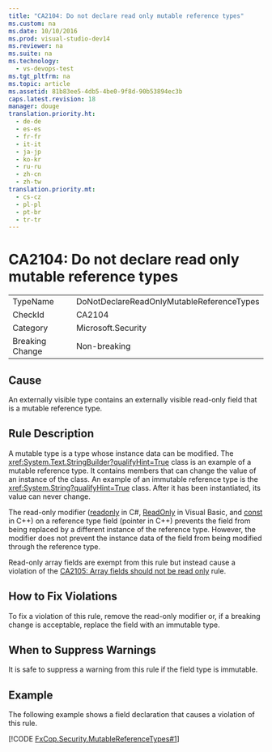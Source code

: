 ```yaml
---
title: "CA2104: Do not declare read only mutable reference types"
ms.custom: na
ms.date: 10/10/2016
ms.prod: visual-studio-dev14
ms.reviewer: na
ms.suite: na
ms.technology: 
  - vs-devops-test
ms.tgt_pltfrm: na
ms.topic: article
ms.assetid: 81b83ee5-4db5-4be0-9f8d-90b53894ec3b
caps.latest.revision: 18
manager: douge
translation.priority.ht: 
  - de-de
  - es-es
  - fr-fr
  - it-it
  - ja-jp
  - ko-kr
  - ru-ru
  - zh-cn
  - zh-tw
translation.priority.mt: 
  - cs-cz
  - pl-pl
  - pt-br
  - tr-tr
---
```

# CA2104: Do not declare read only mutable reference types
|||  
|-|-|  
|TypeName|DoNotDeclareReadOnlyMutableReferenceTypes|  
|CheckId|CA2104|  
|Category|Microsoft.Security|  
|Breaking Change|Non-breaking|  
  
## Cause  
 An externally visible type contains an externally visible read-only field that is a mutable reference type.  
  
## Rule Description  
 A mutable type is a type whose instance data can be modified. The <xref:System.Text.StringBuilder?qualifyHint=True> class is an example of a mutable reference type. It contains members that can change the value of an instance of the class. An example of an immutable reference type is the <xref:System.String?qualifyHint=True> class. After it has been instantiated, its value can never change.  
  
 The read-only modifier ([readonly](../Topic/readonly%20\(C%23%20Reference\).md) in C#, [ReadOnly](../Topic/ReadOnly%20\(Visual%20Basic\).md) in Visual Basic, and [const](../Topic/const%20\(C++\).md) in C++) on a reference type field (pointer in C++) prevents the field from being replaced by a different instance of the reference type. However, the modifier does not prevent the instance data of the field from being modified through the reference type.  
  
 Read-only array fields are exempt from this rule but instead cause a violation of the [CA2105: Array fields should not be read only](../VS_IDE/CA2105--Array-fields-should-not-be-read-only.md) rule.  
  
## How to Fix Violations  
 To fix a violation of this rule, remove the read-only modifier or, if a breaking change is acceptable, replace the field with an immutable type.  
  
## When to Suppress Warnings  
 It is safe to suppress a warning from this rule if the field type is immutable.  
  
## Example  
 The following example shows a field declaration that causes a violation of this rule.  
  
 [!CODE [FxCop.Security.MutableReferenceTypes#1](../CodeSnippet/VS_Snippets_CodeAnalysis/FxCop.Security.MutableReferenceTypes#1)]